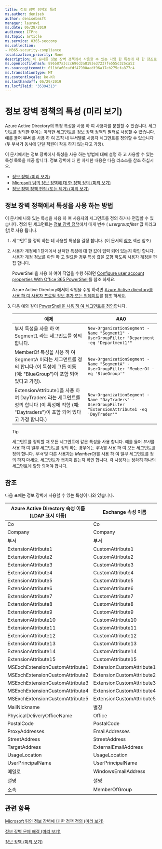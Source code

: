 ```yaml
---
title: 정보 장벽 정책의 특성
ms.author: deniseb
author: denisebmsft
manager: laurawi
ms.date: 06/28/2019
audience: ITPro
ms.topic: article
ms.service: O365-seccomp
ms.collection:
- M365-security-compliance
localization_priority: None
description: 이 문서를 정보 장벽 정책에서 사용할 수 있는 다양 한 특성에 대 한 참조로 사용 합니다.
ms.openlocfilehash: 896b87a3ccc696d3a8193e37237fe555d326ca52
ms.sourcegitcommit: 011bfa60cafdf47900aadf96a17eb275efa877c4
ms.translationtype: MT
ms.contentlocale: ko-KR
ms.lasthandoff: 06/29/2019
ms.locfileid: "35394313"
---
```

# <a name="attributes-for-information-barrier-policies-preview"></a>정보 장벽 정책의 특성 (미리 보기)

Azure Active Directory의 특정 특성을 사용 하 여 사용자를 분할할 수 있습니다. 세그먼트를 정의한 후에는 이러한 세그먼트를 정보 장벽 정책의 필터로 사용할 수 있습니다. 예를 들어 **부서** 를 사용 하 여 조직 내 부서별로 사용자 세그먼트를 정의할 수 있습니다 (두 부서가 동시에 단일 직원이 작동 하지 않는다고 가정). 

이 문서에서는 정보 장벽에서 특성을 사용 하는 방법에 대해 설명 하 고 사용할 수 있는 특성 목록을 제공 합니다. 정보 장벽에 대 한 자세한 내용은 다음 리소스를 참조 하십시오.
- [정보 장벽 (미리 보기)](information-barriers.md)
- [Microsoft 팀의 정보 장벽에 대 한 정책 정의 (미리 보기)](information-barriers-policies.md)
- [정보 장벽 정책 편집 (또는 제거) (미리 보기)](information-barriers-edit-segments-policies.md.md)

## <a name="how-to-use-attributes-in-information-barrier-policies"></a>정보 장벽 정책에서 특성을 사용 하는 방법

이 문서에 나와 있는 특성을 사용 하 여 사용자의 세그먼트를 정의 하거나 편집할 수 있습니다. 정의 된 세그먼트는 [정보 장벽 정책](information-barriers-policies.md)에서 매개 변수 ( *usergroupfilter* 값 이라고 함)로 사용 됩니다.

1. 세그먼트를 정의 하는 데 사용할 특성을 결정 합니다. (이 문서의 [참조](#reference) 섹션 참조)

2. 사용자 계정에 1 단계에서 선택한 특성에 대 한 값이 입력 되어 있는지 확인 합니다. 사용자 계정 정보를 확인 하 고 필요한 경우 특성 값을 포함 하도록 사용자 계정을 편집 합니다. 

    PowerShell을 사용 하 여이 작업을 수행 하려면 [Configure user account properties With Office 365 PowerShell](https://docs.microsoft.com/office365/enterprise/powershell/configure-user-account-properties-with-office-365-powershell)를 참조 하세요.

    Azure Active Directory에서이 작업을 수행 하려면 [Azure Active directory를 사용 하 여 사용자 프로필 정보 추가 또는 업데이트](https://docs.microsoft.com/azure/active-directory/fundamentals/active-directory-users-profile-azure-portal)를 참조 하세요.

3. 다음 예와 같이 [PowerShell을 사용 하 여 세그먼트를 정의](information-barriers-policies.md#define-segments-using-powershell)합니다.

    |예제  |#A0  |
    |---------|---------|
    |부서 특성을 사용 하 여 Segment1 라는 세그먼트를 정의 합니다.     | `New-OrganizationSegment -Name "Segment1" -UserGroupFilter "Department -eq 'Department1'"`        |
    |MemberOf 특성을 사용 하 여 SegmentA 이라는 세그먼트를 정의 합니다 (이 특성에 그룹 이름 (예: "BlueGroup")이 포함 되어 있다고 가정).     | `New-OrganizationSegment -Name "SegmentA" -UserGroupFilter "MemberOf -eq 'BlueGroup'"`        |
    |ExtensionAttribute1을 사용 하 여 DayTraders 라는 세그먼트를 정의 합니다 (이 특성에 직함 (예: "Daytraders")이 포함 되어 있다고 가정 합니다.)|`New-OrganizationSegment -Name "DayTraders" -UserGroupFilter "ExtensionAttribute1 -eq 'DayTrader'"` |

    > [!TIP]
    > 세그먼트를 정의할 때 모든 세그먼트에 같은 특성을 사용 합니다. 예를 들어 *부서*를 사용 하 여 일부 세그먼트를 정의 하는 경우에는 *부서*를 사용 하 여 모든 세그먼트를 정의 합니다. *부서* 및 다른 사용자는 *MemberOf*를 사용 하 여 일부 세그먼트를 정의 하지 마세요. 세그먼트가 겹치지 않는지 확인 합니다. 각 사용자는 정확히 하나의 세그먼트에 할당 되어야 합니다. 

## <a name="reference"></a>참조

다음 표에는 정보 장벽에 사용할 수 있는 특성이 나와 있습니다.

|Azure Active Directory 속성 이름 (LDAP 표시 이름)  |Exchange 속성 이름  |
|---------|---------|
|Co       | Co        |
|Company     |Company         |
|부서     |부서         |
|ExtensionAttribute1 |CustomAttribute1  |
|ExtensionAttribute2 |CustomAttribute2  |
|ExtensionAttribute3 |CustomAttribute3  |
|ExtensionAttribute4 |CustomAttribute4  |
|ExtensionAttribute5 |CustomAttribute5  |
|ExtensionAttribute6 |CustomAttribute6  |
|ExtensionAttribute7 |CustomAttribute7  |
|ExtensionAttribute8 |CustomAttribute8  |
|ExtensionAttribute9 |CustomAttribute9  |
|ExtensionAttribute10 |CustomAttribute10  |
|ExtensionAttribute11 |CustomAttribute11  |
|ExtensionAttribute12 |CustomAttribute12  |
|ExtensionAttribute13 |CustomAttribute13  |
|ExtensionAttribute14 |CustomAttribute14  |
|ExtensionAttribute15 |CustomAttribute15  |
|MSExchExtensionCustomAttribute1 |ExtensionCustomAttribute1 |
|MSExchExtensionCustomAttribute2 |ExtensionCustomAttribute2 |
|MSExchExtensionCustomAttribute3 |ExtensionCustomAttribute3 |
|MSExchExtensionCustomAttribute4 |ExtensionCustomAttribute4 |
|MSExchExtensionCustomAttribute5 |ExtensionCustomAttribute5 |
|MailNickname |별칭 |
|PhysicalDeliveryOfficeName |Office |
|PostalCode |PostalCode |
|ProxyAddresses |EmailAddresses |
|StreetAddress |StreetAddress |
|TargetAddress |ExternalEmailAddress |
|UsageLocation |UsageLocation |
|UserPrincipalName  |UserPrincipalName  |
|메일로   |WindowsEmailAddress    |
|설명    |설명    |
|소속   |MemberOfGroup  |

## <a name="related-topics"></a>관련 항목

[Microsoft 팀의 정보 장벽에 대 한 정책 정의 (미리 보기)](information-barriers-policies.md)

[정보 장벽 문제 해결 (미리 보기)](information-barriers-troubleshooting.md)

[정보 장벽 (미리 보기)](information-barriers.md)



